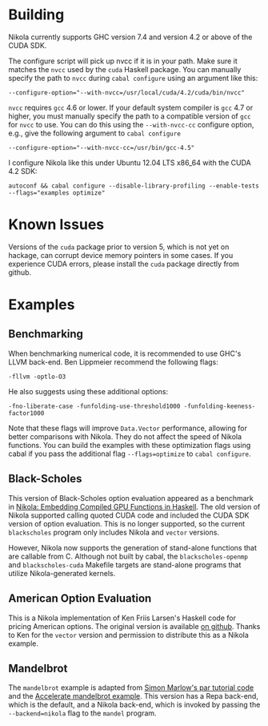 Building
========

Nikola currently supports GHC version 7.4 and version 4.2 or above of the CUDA
SDK.

The configure script will pick up nvcc if it is in your path. Make sure it
matches the `nvcc` used by the `cuda` Haskell package. You can manually specify
the path to `nvcc` during `cabal configure` using an argument like this:

```
--configure-option="--with-nvcc=/usr/local/cuda/4.2/cuda/bin/nvcc"
```

`nvcc` requires `gcc` 4.6 or lower. If your default system compiler is `gcc` 4.7
or higher, you must manually specify the path to a compatible version of `gcc`
for `nvcc` to use. You can do this using the `--with-nvcc-cc` configure option,
e.g., give the following argument to `cabal configure`

```
--configure-option="--with-nvcc-cc=/usr/bin/gcc-4.5"
```

I configure Nikola like this under Ubuntu 12.04 LTS x86_64 with the CUDA 4.2
SDK:

```
autoconf && cabal configure --disable-library-profiling --enable-tests --flags="examples optimize"
```

Known Issues
============

Versions of the `cuda` package prior to version 5, which is not yet on hackage,
can corrupt device memory pointers in some cases. If you experience CUDA errors,
please install the `cuda` package directly from github.

Examples
========

Benchmarking
------------

When benchmarking numerical code, it is recommended to use GHC's LLVM
back-end. Ben Lippmeier recommend the following flags:

```
-fllvm -optlo-O3
```

He also suggests using these additional options:

```
-fno-liberate-case -funfolding-use-threshold1000 -funfolding-keeness-factor1000
```

Note that these flags will improve `Data.Vector` performance, allowing for
better comparisons with Nikola. They do not affect the speed of Nikola
functions. You can build the examples with these optimization flags using cabal
if you pass the additional flag `--flags=optimize` to `cabal configure`.

Black-Scholes
-------------

This version of Black-Scholes option evaluation appeared as a benchmark in
[Nikola: Embedding Compiled GPU Functions in
Haskell](http://www.eecs.harvard.edu/~mainland/publications/mainland10nikola.pdf). The
old version of Nikola supported calling quoted CUDA code and included the CUDA
SDK version of option evaluation. This is no longer supported, so the current
`blackscholes` program only includes Nikola and `vector` versions.

However, Nikola now supports the generation of stand-alone functions that are
callable from C. Although not built by cabal, the `blackscholes-openmp` and
`blackscholes-cuda` Makefile targets are stand-alone programs that utilize
Nikola-generated kernels.

American Option Evaluation
--------------------------

This is a Nikola implementation of Ken Friis Larsen's Haskell code for pricing
American options. The original version is available [on
github](http://github.com/kfl/american-options). Thanks to Ken for the `vector`
version and permission to distribute this as a Nikola example.

Mandelbrot
----------

The `mandelbrot` example is adapted from [Simon Marlow's par tutorial
code](http://community.haskell.org/~simonmar/par-tutorial-cadarache.tar.gz) and
the [Accelerate mandelbrot
example](http://github.com/AccelerateHS/accelerate-examples/tree/master/examples/mandelbrot). This
version has a Repa back-end, which is the default, and a Nikola back-end, which
is invoked by passing the `--backend=nikola` flag to the `mandel` program.
